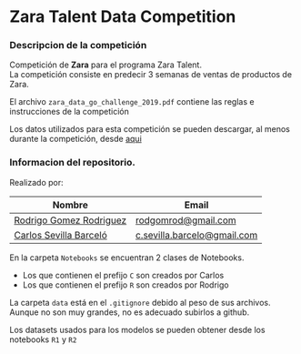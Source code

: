 # Zara Talent Data Competition

### Descripcion de la competición

Competición de __Zara__ para el programa Zara Talent.  
La competición consiste en predecir 3 semanas de ventas de productos de Zara.

El archivo `zara_data_go_challenge_2019.pdf` contiene las reglas e instrucciones de la competición

Los datos utilizados para esta competición se pueden descargar, al menos durante la competición, desde [aqui](https://www.zaratalent.com/downloads/zara_data_go_2019_initial_dataset_8vBnB9Z9WQqDrN6R.zip)



### Informacion del repositorio.

Realizado por:

| Nombre | Email |
| ---- | ---- |
| [Rodrigo Gomez Rodriguez](https://www.linkedin.com/in/rodrigo-gomez/)  | rodgomrod@gmail.com |
| [Carlos Sevilla Barceló](https:/www.linkedin.com/in/carlos-sevilla-barceló)  | c.sevilla.barcelo@gmail.com |

En la carpeta `Notebooks` se encuentran 2 clases de Notebooks. 
- Los que contienen el prefijo `C` son creados por Carlos
- Los que contienen el prefijo `R` son creados por Rodrigo

La carpeta `data` está en el `.gitignore` debido al peso de sus archivos. Aunque no son muy grandes, no es adecuado subirlos a github.

Los datasets usados para los modelos se pueden obtener desde los notebooks `R1` y `R2`